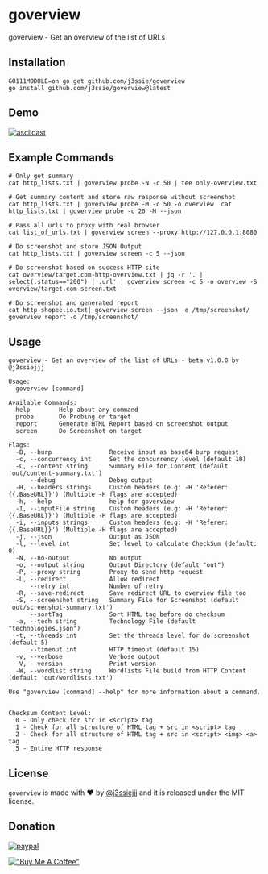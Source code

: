 goverview
=========
goverview - Get an overview of the list of URLs

## Installation

```
GO111MODULE=on go get github.com/j3ssie/goverview
go install github.com/j3ssie/goverview@latest
```

## Demo

[![asciicast](https://asciinema.org/a/432045.svg)](https://asciinema.org/a/432045)

## Example Commands

```shell
# Only get summary
cat http_lists.txt | goverview probe -N -c 50 | tee only-overview.txt

# Get summary content and store raw response without screenshot
cat http_lists.txt | goverview probe -M -c 50 -o overview  cat http_lists.txt | goverview probe -c 20 -M --json

# Pass all urls to proxy with real browser
cat list_of_urls.txt | goverview screen --proxy http://127.0.0.1:8080

# Do screenshot and store JSON Output
cat http_lists.txt | goverview screen -c 5 --json

# Do screenshot based on success HTTP site
cat overview/target.com-http-overview.txt | jq -r '. | select(.status=="200") | .url' | goverview screen -c 5 -o overview -S overview/target.com-screen.txt

# Do screenshot and generated report
cat http-shopee.io.txt| goverview screen --json -o /tmp/screenshot/
goverview report -o /tmp/screenshot/

```

## Usage

```shell
goverview - Get an overview of the list of URLs - beta v1.0.0 by @j3ssiejjj

Usage:
  goverview [command]

Available Commands:
  help        Help about any command
  probe       Do Probing on target
  report      Generate HTML Report based on screenshot output
  screen      Do Screenshot on target

Flags:
  -B, --burp                Receive input as base64 burp request
  -c, --concurrency int     Set the concurrency level (default 10)
  -C, --content string      Summary File for Content (default 'out/content-summary.txt')
      --debug               Debug output
  -H, --headers strings     Custom headers (e.g: -H 'Referer: {{.BaseURL}}') (Multiple -H flags are accepted)
  -h, --help                help for goverview
  -I, --inputFile string    Custom headers (e.g: -H 'Referer: {{.BaseURL}}') (Multiple -H flags are accepted)
  -i, --inputs strings      Custom headers (e.g: -H 'Referer: {{.BaseURL}}') (Multiple -H flags are accepted)
  -j, --json                Output as JSON
  -l, --level int           Set level to calculate CheckSum (default: 0)
  -N, --no-output           No output
  -o, --output string       Output Directory (default "out")
  -P, --proxy string        Proxy to send http request
  -L, --redirect            Allow redirect
      --retry int           Number of retry
  -R, --save-redirect       Save redirect URL to overview file too
  -S, --screenshot string   Summary File for Screenshot (default 'out/screenshot-summary.txt')
      --sortTag             Sort HTML tag before do checksum
  -a, --tech string         Technology File (default "technologies.json")
  -t, --threads int         Set the threads level for do screenshot (default 5)
      --timeout int         HTTP timeout (default 15)
  -v, --verbose             Verbose output
  -V, --version             Print version
  -W, --wordlist string     Wordlists File build from HTTP Content (default 'out/wordlists.txt')

Use "goverview [command] --help" for more information about a command.


Checksum Content Level:
  0 - Only check for src in <script> tag
  1 - Check for all structure of HTML tag + src in <script> tag
  2 - Check for all structure of HTML tag + src in <script> <img> <a> tag
  5 - Entire HTTP response

```

## License

`goverview` is made with ♥ by [@j3ssiejjj](https://twitter.com/j3ssiejjj) and it is released under the MIT license.

## Donation

[![paypal](https://www.paypalobjects.com/en_US/i/btn/btn_donateCC_LG.gif)](https://paypal.me/j3ssiejjj)

[!["Buy Me A Coffee"](https://www.buymeacoffee.com/assets/img/custom_images/orange_img.png)](https://www.buymeacoffee.com/j3ssie)

